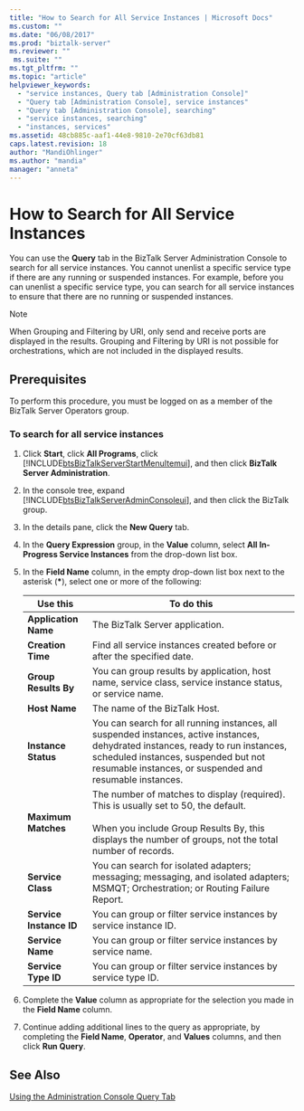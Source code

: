 ```yaml
---
title: "How to Search for All Service Instances | Microsoft Docs"
ms.custom: ""
ms.date: "06/08/2017"
ms.prod: "biztalk-server"
ms.reviewer: ""
 ms.suite: ""
ms.tgt_pltfrm: ""
ms.topic: "article"
helpviewer_keywords: 
  - "service instances, Query tab [Administration Console]"
  - "Query tab [Administration Console], service instances"
  - "Query tab [Administration Console], searching"
  - "service instances, searching"
  - "instances, services"
ms.assetid: 48cb885c-aaf1-44e8-9810-2e70cf63db81
caps.latest.revision: 18
author: "MandiOhlinger"
ms.author: "mandia"
manager: "anneta"
---
```

# How to Search for All Service Instances
You can use the **Query** tab in the BizTalk Server Administration Console to search for all service instances. You cannot unenlist a specific service type if there are any running or suspended instances. For example, before you can unenlist a specific service type, you can search for all service instances to ensure that there are no running or suspended instances.  
  
> [!NOTE]
>  When Grouping and Filtering by URI, only send and receive ports are displayed in the results. Grouping and Filtering by URI is not possible for orchestrations, which are not included in the displayed results.  
  
## Prerequisites  
 To perform this procedure, you must be logged on as a member of the BizTalk Server Operators group.  
  
### To search for all service instances  
  
1.  Click **Start**, click **All Programs**, click [!INCLUDE[btsBizTalkServerStartMenuItemui](../includes/btsbiztalkserverstartmenuitemui-md.md)], and then click **BizTalk Server Administration**.  
  
2.  In the console tree, expand [!INCLUDE[btsBizTalkServerAdminConsoleui](../includes/btsbiztalkserveradminconsoleui-md.md)], and then click the BizTalk group.  
  
3.  In the details pane, click the **New Query** tab.  
  
4.  In the **Query Expression** group, in the **Value** column, select **All In-Progress Service Instances** from the drop-down list box.  
  
5.  In the **Field Name** column, in the empty drop-down list box next to the asterisk (**\***), select one or more of the following:  
  
    |Use this|To do this|  
    |--------------|----------------|  
    |**Application Name**|The BizTalk Server application.|  
    |**Creation Time**|Find all service instances created before or after the specified date.|  
    |**Group Results By**|You can group results by application, host name, service class, service instance status, or service name.|  
    |**Host Name**|The name of the BizTalk Host.|  
    |**Instance Status**|You can search for all running instances, all suspended instances, active instances, dehydrated instances, ready to run instances, scheduled instances, suspended but not resumable instances, or suspended and resumable instances.|  
    |**Maximum Matches**|The number of matches to display (required). This is usually set to 50, the default.<br /><br /> When you include Group Results By, this displays the number of groups, not the total number of records.|  
    |**Service Class**|You can search for isolated adapters; messaging; messaging, and isolated adapters; MSMQT; Orchestration; or Routing Failure Report.|  
    |**Service Instance ID**|You can group or filter service instances by service instance ID.|  
    |**Service Name**|You can group or filter service instances by service name.|  
    |**Service Type ID**|You can group or filter service instances by service type ID.|  
  
6.  Complete the **Value** column as appropriate for the selection you made in the **Field Name** column.  
  
7.  Continue adding additional lines to the query as appropriate, by completing the **Field Name**, **Operator**, and **Values** columns, and then click **Run Query**.  
  
## See Also  
 [Using the Administration Console Query Tab](../core/using-the-administration-console-query-tab.md)